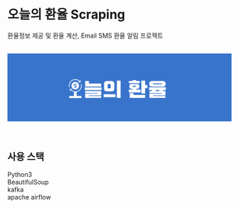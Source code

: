 # 오늘의 환율 Scraping          

환율정보 제공 및 환율 계산, Email SMS 환율 알림 프로젝트
<br/>
<br/>
<p align="center">
<img width="1000" alt="image" src="https://github.com/ShinSeoY/myBatch/blob/main/img/banner.png" />
</p>
<br/>

## 사용 스택
Python3 <br/>
BeautifulSoup <br/>
kafka <br/>
apache airflow <br/>

